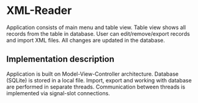 # XML-Reader
Application consists of main menu and table view. Table view shows all records from the table in database. User can edit/remove/export records and import XML files. All changes are updated in the database.
## Implementation description
Application is built on Model-View-Controller architecture. Database (SQLite) is stored in a local file. Import, export and working with database are performed in separate threads. Communication between threads is implemented via signal-slot connections.
